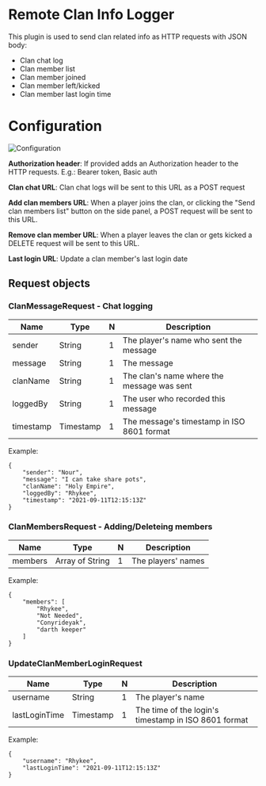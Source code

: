 # Remote Clan Info Logger

This plugin is used to send clan related info as HTTP requests with JSON body:

- Clan chat log
- Clan member list
- Clan member joined
- Clan member left/kicked
- Clan member last login time

# Configuration
![Configuration](https://i.imgur.com/plZcu38.png)

**Authorization header**: If provided adds an Authorization header to the HTTP requests. E.g.: Bearer token, Basic auth

**Clan chat URL**:  Clan chat logs will be sent to this URL as a POST request

**Add clan members URL**:  When a player joins the clan, or clicking the "Send clan members list" button on the side panel, a POST request will be sent to this URL.

**Remove clan member URL**: When a player leaves the clan or gets kicked a DELETE request will be sent to this URL.

**Last login URL**:  Update a clan member's last login date


## Request objects

### ClanMessageRequest - Chat logging
|Name|Type|N|Description|
|---|---|---|---|
|sender|String|1|The player's name who sent the message
|message|String|1|The message
|clanName|String|1|The clan's name where the message was sent
|loggedBy|String|1|The user who recorded this message
|timestamp|Timestamp|1|The message's timestamp in ISO 8601 format

Example:
```
{
    "sender": "Nour",
    "message": "I can take share pots",
    "clanName": "Holy Empire",
    "loggedBy": "Rhykee",
    "timestamp": "2021-09-11T12:15:13Z"
}
```    
### ClanMembersRequest - Adding/Deleteing members
|Name|Type|N|Description|
|---|---|---|---|
|members|Array of String|1|The players' names
Example:
```
{
    "members": [
        "Rhykee",
        "Not Needed",
        "Conyrideyak",
        "darth keeper"
    ]
}
```
### UpdateClanMemberLoginRequest

|Name | Type | N | Description |
|---|---|---|---|
|username|String|1|The player's name
|lastLoginTime|Timestamp|1|The time of the login's timestamp in ISO 8601 format

Example:
```
{
    "username": "Rhykee",
    "lastLoginTime": "2021-09-11T12:15:13Z"
}
```